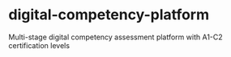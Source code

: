 # digital-competency-platform
Multi-stage digital competency assessment platform with A1-C2 certification levels
